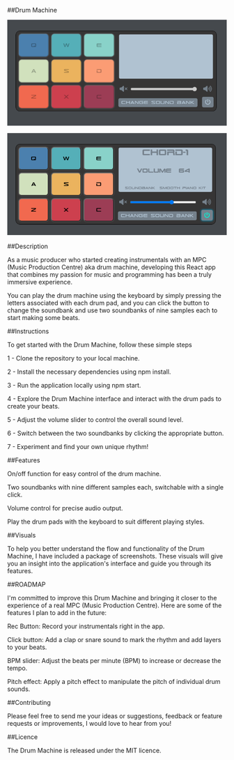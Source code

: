 ##Drum Machine

![image](https://github.com/G-don/React-Drum-Machine/blob/main/VISUALS/1.png)

![image](https://github.com/G-don/React-Drum-Machine/blob/main/VISUALS/3.png)


##Description

As a music producer who started creating instrumentals with an MPC (Music Production Centre) aka drum machine, developing this React app that combines my passion for music and programming has been a truly immersive experience. 

You can play the drum machine using the keyboard by simply pressing the letters associated with each drum pad, and you can click the button to change the soundbank and use two soundbanks of nine samples each to start making some beats. 

##Instructions

To get started with the Drum Machine, follow these simple steps

1 - Clone the repository to your local machine.

2 - Install the necessary dependencies using npm install.

3 - Run the application locally using npm start.

4 - Explore the Drum Machine interface and interact with the drum pads to create your beats.

5 - Adjust the volume slider to control the overall sound level.

6 - Switch between the two soundbanks by clicking the appropriate button.

7 - Experiment and find your own unique rhythm!


##Features

On/off function for easy control of the drum machine.
 
Two soundbanks with nine different samples each, switchable with a single click.
 
Volume control for precise audio output.

Play the drum pads with the keyboard to suit different playing styles.

##Visuals

To help you better understand the flow and functionality of the Drum Machine, I have included a package of screenshots. These visuals will give you an insight into the application's interface and guide you through its features.

##ROADMAP

I'm committed to improve this Drum Machine and bringing it closer to the experience of a real MPC (Music Production Centre). Here are some of the features I plan to add in the future:

Rec Button: Record your instrumentals right in the app.

Click button: Add a clap or snare sound to mark the rhythm and add layers to your beats.

BPM slider: Adjust the beats per minute (BPM) to increase or decrease the tempo.

Pitch effect: Apply a pitch effect to manipulate the pitch of individual drum sounds.

##Contributing

Please feel free to send me your ideas or suggestions, feedback or feature requests or improvements, I would love to hear from you! 

##Licence

The Drum Machine is released under the MIT licence. 
